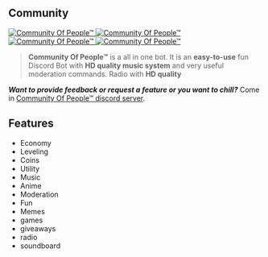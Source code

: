 ## Community

<a href="https://discordbots.org/bot/447044725820620810" >
  <img src="https://discordbots.org/api/widget/status/447044725820620810.svg" alt="Community Of People™" />
</a><a href="https://discordbots.org/bot/447044725820620810" >
  <img src="https://discordbots.org/api/widget/upvotes/447044725820620810.svg" alt="Community Of People™" />
</a><a href="https://discordbots.org/bot/447044725820620810" >
  <img src="https://discordbots.org/api/widget/lib/447044725820620810.svg" alt="Community Of People™" />
</a><a href="https://discordbots.org/bot/447044725820620810" >
  <img src="https://discordbots.org/api/widget/owner/447044725820620810.svg" alt="Community Of People™" />
</a>
            
>**Community Of People™** is a all in one bot. It is an **easy-to-use** fun Discord Bot with **HD quality music system** and very useful moderation commands. Radio with **HD quality**<br>

***Want to provide feedback or request a feature or you want to chill?*** Come in [Community Of People™ discord server](https://discord.gg/ZY7DbYJ).
 

## Features
- Economy
- Leveling
- Coins
- Utility
- Music
- Anime
- Moderation
- Fun
- Memes
- games
- giveaways
- radio
- soundboard
